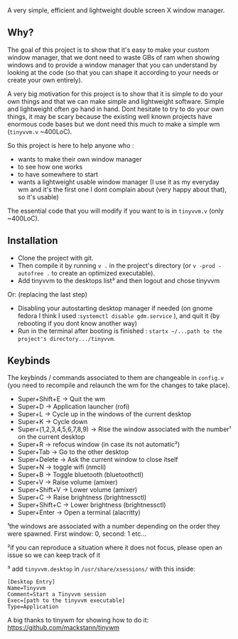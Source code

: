 A very simple, efficient and lightweight double screen X window manager.

## Why?

The goal of this project is to show that it's easy to make your custom window manager, that we dont need to waste GBs of ram when showing windows and to provide a window manager that you can understand by looking at the code (so that you can shape it according to your needs or create your own entirely). 

A very big motivation for this project is to show that it is simple to do your own things and that we can make simple and lightweight software. Simple and lightweight often go hand in hand. Dont hesitate to try to do your own things, it may be scary because the existing well known projects have enormous code bases but we dont need this much to make a simple wm (`tinyvvm.v` ~400LoC). 

So this project is here to help anyone who :
- wants to make their own window manager
- to see how one works 
- to have somewhere to start
- wants a lightweight usable window manager (I use it as my everyday wm and it's the first one I dont complain about (very happy about that), so it's usable)

The essential code that you will modify if you want to is in `tinyvvm.v` (only ~400LoC).

## Installation

- Clone the project with git. 
- Then compile it by running `v .` in the project's directory (or `v -prod -autofree .` to create an optimized executable).
- Add tinyvvm to the desktops list³ and then logout and chose tinyvvm

Or: (replacing the last step)
- Disabling your autostarting desktop manager if needed (on gnome fedora I think I used :`systemctl disable gdm.service` ), and quit it (by rebooting if you dont know another way)
- Run in the terminal after booting is finished : `startx ~/...path to the project's directory.../tinyvvm`.

## Keybinds 

The keybinds / commands associated to them are changeable in `config.v` (you need to recompile and relaunch the wm for the changes to take place).

- Super+Shift+E -> Quit the wm
- Super+D -> Application launcher (rofi)
- Super+L -> Cycle up in the windows of the current desktop
- Super+K -> Cycle down 
- Super+(1,2,3,4,5,6,7,8,9) -> Rise the window associated with the number¹ on the current desktop
- Super+R -> refocus window (in case its not automatic²)
- Super+Tab -> Go to the other desktop
- Super+Delete -> Ask the current window to close itself
- Super+N -> toggle wifi (nmcli)
- Super+B -> Toggle bluetooth (bluetoothctl)
- Super+V -> Raise volume (amixer)
- Super+Shift+V -> Lower volume (amixer)
- Super+C -> Raise brightness (brightnessctl)
- Super+Shift+C -> Lower brightness (brightnessctl)
- Super+Enter -> Open a terminal (alacritty)


¹the windows are associated with a number depending on the order they were spawned. First window: 0, second: 1 etc... 

²if you can reproduce a situation where it does not focus, please open an issue so we can keep track of it

³ add `tinyvvm.desktop` in `/usr/share/xsessions/` with this inside:
```
[Desktop Entry]
Name=Tinyvvm
Comment=Start a Tinyvvm session
Exec=[path to the tinyvvm executable]
Type=Application
```

A big thanks to tinywm for showing how to do it: https://github.com/mackstann/tinywm
